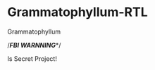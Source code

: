# Grammatophyllum-RTL
Grammatophyllum

/***************FBI WARNNING****************/

Is Secret Project!

